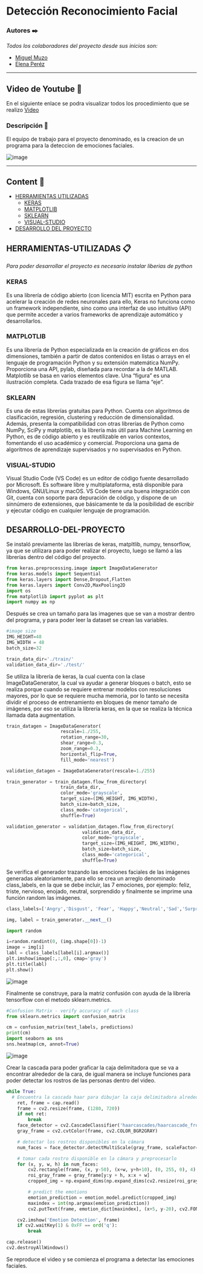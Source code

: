 # Detección Reconocimiento Facial

### Autores ✒️

_Todos los colaboradores del proyecto desde sus inicios son:_

- [Miguel Muzo](https://github.com/Miguel-EMC)
- [Elena Peréz](https://github.com/kevinpinan)

--- 
## Video de Youtube 📌

En el siguiente enlace se podra visualizar todos los procedimiento que se realizo [Video](https://youtu.be/avcwnAtKPWU)

### Descripción 📄
El equipo de trabajo para el proyecto denominado, es la creacion de un programa para la deteccion de emociones faciales.

![image](https://github.com/Miguel-EMC/ReconocimientoFacial/blob/master/Images/Screenshot%202022-09-02%20161525.png)

---
## Content 🚀
- [HERRAMIENTAS UTILIZADAS](#HERRAMIENTAS-UTILIZADAS)
	- [KERAS](#KERAS)
	- [MATPLOTLIB](#MATPLOTLIB)
	- [SKLEARN](#SKLEARN)
	- [VISUAL-STUDIO](#VISUAL-STUDIO)
- [DESARROLLO DEL PROYECTO](#DESARROLLO-DEL-PROYECTO)

## HERRAMIENTAS-UTILIZADAS 📋
_Para poder desarrollar el proyecto es necesario instalar liberias de python_

### KERAS
Es una librería de código abierto (con licencia MIT) escrita en Python para acelerar la creación de redes neuronales para ello, Keras no funciona como un framework independiente, sino como una interfaz de uso intuitivo (API) que permite acceder a varios frameworks de aprendizaje automático y desarrollarlos.
### MATPLOTLIB
Es una librería de Python especializada en la creación de gráficos en dos dimensiones, también a partir de datos contenidos en listas o arrays en el lenguaje de programación Python y su extensión matemática NumPy. Proporciona una API, pylab, diseñada para recordar a la de MATLAB. Matplotlib se basa en varios elementos clave. Una “figura” es una ilustración completa. Cada trazado de esa figura se llama “eje”.
### SKLEARN
Es una de estas librerías gratuitas para Python. Cuenta con algoritmos de clasificación, regresión, clustering y reducción de dimensionalidad. Además, presenta la compatibilidad con otras librerías de Python como NumPy, SciPy y matplotlib, es la librería más útil para Machine Learning en Python, es de código abierto y es reutilizable en varios contextos, fomentando el uso académico y comercial. Proporciona una gama de algoritmos de aprendizaje supervisados y no supervisados en Python.
### VISUAL-STUDIO
Visual Studio Code (VS Code) es un editor de código fuente desarrollado por Microsoft. Es software libre y multiplataforma, está disponible para Windows, GNU/Linux y macOS. VS Code tiene una buena integración con Git, cuenta con soporte para depuración de código, y dispone de un sinnúmero de extensiones, que básicamente te da la posibilidad de escribir y ejecutar código en cualquier lenguaje de programación.

## DESARROLLO-DEL-PROYECTO
Se instaló previamente las librerías de keras, matpltlib, numpy, tensorflow, ya que se utilizara para poder realizar el proyecto, luego se llamó a las librerías dentro del código del proyecto.

```py
from keras.preprocessing.image import ImageDataGenerator
from keras.models import Sequential
from keras.layers import Dense,Dropout,Flatten
from keras.layers import Conv2D,MaxPooling2D
import os
from matplotlib import pyplot as plt
import numpy as np
```
Después se crea un tamaño para las imagenes que se van a mostrar dentro del programa, y para poder leer la dataset se crean las variables.

```py
#image size
IMG_HEIGHT=48 
IMG_WIDTH = 48
batch_size=32
```
```py
train_data_dir='./train/'
validation_data_dir='./test/'
```

Se utiliza la librería de keras, la cual cuenta con la clase ImageDataGenerator, la cual va ayudar a generar bloques o batch, esto se realiza porque cuando se requiere entrenar modelos con resoluciones mayores, por lo que se requiere mucha memoria, por lo tanto se necesita dividir el proceso de entrenamiento en bloques de menor tamaño de imágenes, por eso se utiliza la librería keras, en la que se realiza la técnica llamada data augmentation.

```py
train_datagen = ImageDataGenerator(
					rescale=1./255,
					rotation_range=30,
					shear_range=0.3,
					zoom_range=0.3,
					horizontal_flip=True,
					fill_mode='nearest')

validation_datagen = ImageDataGenerator(rescale=1./255)

train_generator = train_datagen.flow_from_directory(
					train_data_dir,
					color_mode='grayscale',
					target_size=(IMG_HEIGHT, IMG_WIDTH),
					batch_size=batch_size,
					class_mode='categorical',
					shuffle=True)

validation_generator = validation_datagen.flow_from_directory(
							validation_data_dir,
							color_mode='grayscale',
							target_size=(IMG_HEIGHT, IMG_WIDTH),
							batch_size=batch_size,
							class_mode='categorical',
							shuffle=True)
```
Se verifica el generador trazando las emociones faciales de las imágenes generadas aleatoriamente, para ello se crea un arreglo denominado class_labels, en la que se debe incluir, las 7 emociones, por ejemplo: feliz, triste, nervioso, enojado, neutral, sorprendido y finalmente se imprime una función random las imágenes.
```py
class_labels=['Angry','Disgust', 'Fear', 'Happy','Neutral','Sad','Surprise']

img, label = train_generator.__next__()

import random

i=random.randint(0, (img.shape[0])-1)
image = img[i]
labl = class_labels[label[i].argmax()]
plt.imshow(image[:,:,0], cmap='gray')
plt.title(labl)
plt.show()
```
![image](https://github.com/Miguel-EMC/ReconocimientoFacial/blob/master/Images/output.png)

Finalmente se construye, para la matriz confusión con ayuda de la librería tensorflow con el metodo sklearn.metrics.
```py
#Confusion Matrix - verify accuracy of each class
from sklearn.metrics import confusion_matrix

cm = confusion_matrix(test_labels, predictions)
print(cm)
import seaborn as sns
sns.heatmap(cm, annot=True)
```
![image](https://github.com/Miguel-EMC/ReconocimientoFacial/blob/master/Images/Screenshot%202022-09-02%20165437.png)

Crear la cascada para poder graficar la caja delimitadora que se va a encontrar alrededor de la cara, de  igual manera se incluye funciones para poder detectar los rostros de las personas dentro del video.

```py
while True:
  # Encuentra la cascada haar para dibujar la caja delimitadora alrededor de la cara
    ret, frame = cap.read()
    frame = cv2.resize(frame, (1280, 720))
    if not ret:
        break
    face_detector = cv2.CascadeClassifier('haarcascades/haarcascade_frontalface_default.xml')
    gray_frame = cv2.cvtColor(frame, cv2.COLOR_BGR2GRAY)

    # detectar los rostros disponibles en la cámara
    num_faces = face_detector.detectMultiScale(gray_frame, scaleFactor=1.3, minNeighbors=5)

    # tomar cada rostro disponible en la cámara y preprocesarlo
    for (x, y, w, h) in num_faces:
        cv2.rectangle(frame, (x, y-50), (x+w, y+h+10), (0, 255, 0), 4)
        roi_gray_frame = gray_frame[y:y + h, x:x + w]
        cropped_img = np.expand_dims(np.expand_dims(cv2.resize(roi_gray_frame, (48, 48)), -1), 0)

        # predict the emotions
        emotion_prediction = emotion_model.predict(cropped_img)
        maxindex = int(np.argmax(emotion_prediction))
        cv2.putText(frame, emotion_dict[maxindex], (x+5, y-20), cv2.FONT_HERSHEY_SIMPLEX, 1, (255, 0, 0), 2, cv2.LINE_AA)

    cv2.imshow('Emotion Detection', frame)
    if cv2.waitKey(1) & 0xFF == ord('q'):
        break

cap.release()
cv2.destroyAllWindows()
```
Se reproduce el video y se comienza el programa a detectar las emociones faciales. 
